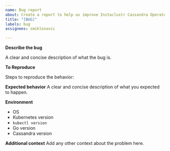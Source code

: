 ```yaml
---
name: Bug report
about: Create a report to help us improve Instaclustr Cassandra Operator
title: "[BUG]"
labels: bug
assignees: smiklosovic

---
```


**Describe the bug**

A clear and concise description of what the bug is.

**To Reproduce**

Steps to reproduce the behavior:

**Expected behavior**
A clear and concise description of what you expected to happen.

**Environment**
- OS
- Kubernetes version
- `kubectl version`
- Go version
- Cassandra version

**Additional context**
Add any other context about the problem here.
